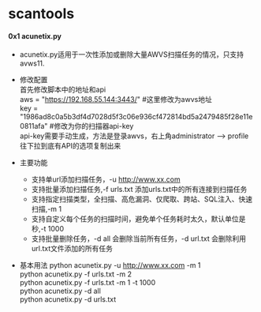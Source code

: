 # scantools

#### 0x1 acunetix.py
- acunetix.py适用于一次性添加或删除大量AWVS扫描任务的情况，只支持avws11.

- 修改配置 <br>
首先修改脚本中的地址和api <br>
    aws = "https://192.168.55.144:3443/" #这里修改为awvs地址 <br>
    key = "1986ad8c0a5b3df4d7028d5f3c06e936cf472814bd5a2479485f28e11e0811afa" #修改为你的扫描器api-key <br>
  api-key需要手动生成，方法是登录awvs，右上角administrator --> profile  往下拉到底有API的选项复制出来 <br>
  
- 主要功能 <br>
  - 支持单url添加扫描任务，-u http://www.xx.com
  - 支持批量添加扫描任务,-f urls.txt 添加urls.txt中的所有连接到扫描任务
  - 支持指定扫描类型，全扫描、高危漏洞、仅爬取、跨站、SQL注入、快速扫描,-m 1
  - 支持自定义每个任务的扫描时间，避免单个任务耗时太久，默认单位是秒,-t 1000 
  - 支持批量删除任务，-d all 会删除当前所有任务，-d url.txt 会删除利用url.txt文件添加的所有任务
 
 - 基本用法
python acunetix.py -u http://www.xx.com -m 1 <br>
python acunetix.py -f urls.txt -m 2 <br>
python acunetix.py -f urls.txt -m 1 -t 1000 <br>
python acunetix.py -d all <br>
python acunetix.py -d urls.txt <br>
